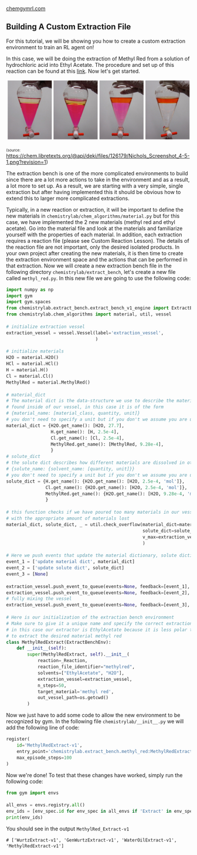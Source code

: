 [chemgymrl.com](https://chemgymrl.com/)

## Building A Custom Extraction File

For this tutorial, we will be showing you how to create a custom extraction environment to train an RL agent on!

In this case, we will be doing the extraction of Methyl Red from a solution of hydrochloric acid into Ethyl Acetate.
The procedure and set up of this reaction can be found at this
[link](https://chem.libretexts.org/Bookshelves/Organic_Chemistry/Book%3A_Organic_Chemistry_Lab_Techniques_(Nichols)/04%3A_Extraction/4.06%3A_Step-by-Step_Procedures_For_Extractions).
Now let's get started.

![custom extraction](tutorial_figures/custom-extraction/custom-extraction.png)

<a style="font-size: 10px">(source: https://chem.libretexts.org/@api/deki/files/126179/Nichols_Screenshot_4-5-1.png?revision=1)</a>

The extraction bench is one of the more complicated environments to build since there are a lot more actions to take in
the environment and as a result, a lot more to set up. As a result, we are starting with a very simple, single extraction
but after having implemented this it should be obvious how to extend this to larger more complicated extractions.


Typically, in a new reaction or extraction, it will be important to define the new materials in 
`chemistrylab/chem_algorithms/material.py` but for this case, we have implemented the 2 new materials
(methyl red and ethyl acetate). Go into the material file and look at the materials and familiarize yourself with the
properties of each material. In addition, each extraction requires a reaction file (please see Custom Reaction Lesson). The 
details of the reaction file are not important, only the desired isolated products. In your own project after creating the 
new materials, it is then time to create the extraction environment space and the actions that can be performed in that extraction. 
Now we will create a new extraction bench file in the following directory `chemistrylab/extract_bench`, let's create a new file 
called `methyl_red.py`. In this new file we are going to use the following code:

```python
import numpy as np
import gym
import gym.spaces
from chemistrylab.extract_bench.extract_bench_v1_engine import ExtractBenchEnv
from chemistrylab.chem_algorithms import material, util, vessel

# initialize extraction vessel
extraction_vessel = vessel.Vessel(label='extraction_vessel',
                                  )

# initialize materials
H2O = material.H2O()
HCl = material.HCl()
H = material.H()
Cl = material.Cl()
MethylRed = material.MethylRed()

# material_dict
# The material dict is the data-structure we use to describe the materials that will be in our vessel
# found inside of our vessel, in this case it is of the form
# {material_name: [material_class, quantity, unit]}
# you don't need to specify a unit but if you don't we assume you are using mols
material_dict = {H2O.get_name(): [H2O, 27.7],
                 H.get_name(): [H, 2.5e-4],
                 Cl.get_name(): [Cl, 2.5e-4],
                 MethylRed.get_name(): [MethylRed, 9.28e-4],
                 }
# solute_dict
# the solute dict describes how different materials are dissolved in others
# {solute_name: {solvent_name: [quantity, unit]}}
# you don't need to specify a unit but if you don't we assume you are using mols
solute_dict = {H.get_name(): {H2O.get_name(): [H2O, 2.5e-4, 'mol']},
               Cl.get_name(): {H2O.get_name(): [H2O, 2.5e-4, 'mol']},
               MethylRed.get_name(): {H2O.get_name(): [H2O, 9.28e-4, 'ml']},
               }

# this function checks if we have poured too many materials in our vessel and if we have it returns a vessel
# with the appropriate amount of materials lost
material_dict, solute_dict, _ = util.check_overflow(material_dict=material_dict,
                                                    solute_dict=solute_dict,
                                                    v_max=extraction_vessel.get_max_volume(),
                                                    )

# Here we push events that update the material dictionary, solute dictionary and then mix all of the materials together
event_1 = ['update material dict', material_dict]
event_2 = ['update solute dict', solute_dict]
event_3 = [None]

extraction_vessel.push_event_to_queue(events=None, feedback=[event_1], dt=0)
extraction_vessel.push_event_to_queue(events=None, feedback=[event_2], dt=0)
# fully mixing the vessel
extraction_vessel.push_event_to_queue(events=None, feedback=[event_3], dt=-100000)

# Here is our initialization of the extraction bench environment
# Make sure to give it a unique name and specify the correct extraction bench that we have defined above
# in this case our extractor is EthylAcetate because it is less polar than water, this in turn allows us
# to extract the desired material methyl red
class MethylRedExtract(ExtractBenchEnv):
    def __init__(self):
        super(MethylRedExtract, self).__init__(
            reaction=_Reaction,
            reaction_file_identifier="methylred",
            solvents=["EthylAcetate", "H2O"],
            extraction_vessel=extraction_vessel,
            n_steps=50,
            target_material='methyl red',
            out_vessel_path=os.getcwd()
        )

```

Now we just have to add some code to allow the new environment to be recognized by gym. In the following file
`chemistrylab/__init__.py` we will add the following line of code:

```python
register(
    id='MethylRedExtract-v1',
    entry_point='chemistrylab.extract_bench.methyl_red:MethylRedExtract',
    max_episode_steps=100
)
```

Now we're done! To test that these changes have worked, simply run the following code:

```python
from gym import envs

all_envs = envs.registry.all()
env_ids = [env_spec.id for env_spec in all_envs if 'Extract' in env_spec.id]
print(env_ids)
```
You should see in the output `MethylRed_Extract-v1`
```
# ['WurtzExtract-v1', 'GenWurtzExtract-v1', 'WaterOilExtract-v1', 'MethylRedExtract-v1']
```
